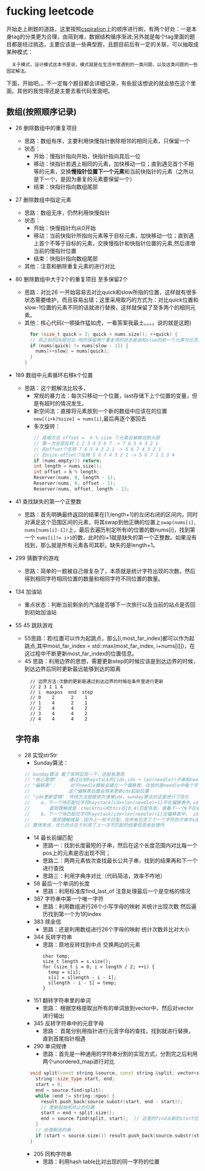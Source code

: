 # fucking leetcode
  开始走上刷题的道路，这里按照[cspiration](https://cspiration.com/leetcodeClassification)上的顺序进行刷，有两个好处：一是本身tag的分类更为合理，由简到难，数据结构循序渐进;另外就是每个tag里面的题目都是经过挑选，主要应该是一些典型题，且题目前后有一定的关联，可以抽取成某种模式：
    
      关于模式，设计模式这本书里说，模式就是在生活中常遇到的一类问题，以及这类问题的一些固定解法。
  下面，开始吧。。不一定每个题目都会详细记录，有些屁话想说的就会放在这个里面。其他的我觉得还是主要去看代码里面吧。
 ## 数组(按照顺序记录)

 - 26 删除数组中的重复项目
   - 思路：数组有序，主要利用快慢指针删除相邻的相同元素，只保留一个
   - 状态：
     - 开始：慢指针指向开始，快指针指向其后一位
     - 移动：快指针若遇上相同的元素，加快移动一位；直到遇见首个不相等的元素，交换**慢指针位置下一个元素**和当前快指针的元素（之所以是下一个，是因为重复的元素要保留一个）
     - 结束：快指针指向数组尾部
- 27 删除数组中指定元素
  - 思路：数组无序，仍然利用快慢指针
  - 状态：
    - 开始：快慢指针均从0开始
    - 移动：当前快指针所指向元素等于目标元素，加快移动一位；直到遇上首个不等于目标的元素，交换慢指针和快指针位置的元素,然后递增当前的慢指针位置
    - 结束：快指针指向数组尾部 
  - 其他：注意和删除重复元素的进行对比
- 80 删除数组中大于2个的重复项目 至多保留2个
  - 思路：对比26 一开始容易去对比quick和slow所指的位置，这样就有很多状态需要维护，而且容易出错；这里采用取巧的方式为：对比quick位置和slow-1位置的元素不同的话就进行替换，这样就保留了至多两个的相同元素。
  - 其他：核心代码(一顿操作猛如虎，一看答案我最土。。。。说的就是这题)
    ```C++
      for (size_t quick = 2; quick < nums.size(); ++quick) {
      // 和之前的26题对比 他的保留两个重复项的状态是由和slow的前一个元素对比完成
      if (nums[quick] != nums[slow - 1]) {
        nums[++slow] = nums[quick];
      }
    }
    ```
- 189 数组中元素循环右移k个位置
  - 思路：这个题解法比较多，
    - 常规的暴力法：每次只移动一个位置，last存储下上个位置的变量，但是有超时的情况发生。
    - 新空间法：直接将元素放到一个新的数组中应该在的位置`new[(i+k)%size] = nums[i]`,最后再逐个塞回去
    - 多次旋转：
      ```C++
      // 高端方法 offset =  k % size 个元素会被移动到头部
      // 第一次全部反转 1 2 3 4 5 6 7 -> 7 6 5 4 3 2 1
      // 前offset个反转 7 6 5 4 3 2 1 -> 5 6 7 4 3 2 1
      // 后size-offset个反转 5 6 7 4 3 2 1 -> 5 6 7 1 2 3 4
      if (nums.empty()) return;
      int length = nums.size();
      int offset = k % length;
      Reserver(nums, 0, length - 1);
      Reserver(nums, 0, offset - 1);
      Reserver(nums, offset, length - 1);
      ```
- 41 查找缺失的第一个正整数
  - 思路：首先明确最终返回的结果在[1,length+1]的左闭右闭的区间内，同时对满足这个范围区间的元素，将其swap到他正确的位置上`swap(nums[i], nums[nums[i]-1])`上，最后去遍历判定所有i的位置的数nums[i]，找到第一个 `nums[i]!= i+1`的数，此时的i+1就是缺失的第一个正整数。如果没有找到，那么就是所有元素各司其职，缺失的是length+1。 
- 299 猜数字的游戏 
  - 思路：简单的一题被自己做复杂了，本质就是统计字符出现的次数，然后得到相同字符相同位置的数量和相同字符不同位置的数量。
- 134 加油站
  - 重点状态：判断当前剩余的汽油是否够下一次旅行以及当前的站点是否回到初始加油站
- 55 45 跳跃游戏
  - 55思路：若i位置可以作为起跳点，那么[i,most_far_index]都可以作为起跳点,其中most_far_index = std::max(most_far_index, i+nums[i]])，在这过程中不断更新most_far_index的位置信息。
  - 45 思路：利用边界的思想，需要更新step的时候应该是到达边界的时候，到达边界后同时更新最远能够到达的距离
    ```
      // 边界方法:次数的更新是通过到达边界的时候在条件里进行更新
      // 2 3 1 1 4
      // i  maxpos  end  step
      // 0    2      2    1
      // 1    4      2    1
      // 2    4      4    2
      // 3    4      4    2
      // 4    4      4    2
    ```

  ## 字符串
  - 28 实现strStr
    - Sunday算法：
    ```C++
    // Sunday算法 看了官网实现一下，还挺有意思
    // "核心思想"：   通过比较haystack的[idx,idx + len(needle))子串和needle是否相等来寻找
    // "偏移表"：     对于needle模板会建立一个偏移表，存放的是needle中每个字符出现的最右位置+1
    //              这个偏移表后面会用来更新idx起始位置
    // "idx更新逻辑"：传统方法就是依次递增idx，sunday算法对这里进行了优化
    //    a、下一个待匹配位字符haystack[idx+len(needle)+1]不在偏移表中,idx = idx + len(needle) +1
    //       直观理解就是：checkthis和this在[0,4)匹配失败，查看下一个k不在偏移表，直接跳到idx+len(needle)+1
    //    b、下一个待匹配位字符haystack[idx+len(needle)+1]在偏移表中， idx = idx + table['字符']
    //        直观理解就是：因为上一轮不匹配，在所有包含了下一个字符的子串中idx需要偏移的最短的距离
    // 整体来说，优化的点在于利用了上一次不匹配的结果信息来处理内
    ```
    - 14 最长前缀匹配
      - 思路一：找到长度最短的子串，然后在这个长度范围内对比每一个pos上的元素是否出现不同；
      - 思路二：两两元素依次查找最长公共子串，找到的结果再和下一个进行查找
      - 思路三：利用字典序对比（代码简洁，效率不咋地）
    - 58 最后一个单词的长度
      - 思路：利用标准库find_last_of 注意处理最后一个是空格的情况
    - 387 字符串中第一个唯一字符
      - 思路：利用数组进行26个小写字母的映射 并统计出现次数 然后遍历找到第一个为1的index
    - 383 赎金信
      - 思路：还是利用数组进行26个字母的映射 统计次数并比对大小
    - 344 反转字符串
      - 思路：原地反转找到中点 交换两边的元素
        ```
        char temp;
        size_t length = s.size();
        for (size_t i = 0; i < length / 2; ++i) {
          temp = s[i];
          s[i] = s[length - i - 1];
          s[length - i - 1] = temp;
        }
        ```
    - 151 翻转字符串里的单词
      - 思路： 根据空格提取出所有的单词放到vector中，然后对vector进行输出
    - 345 反转字符串中的元音字母
      - 思路： 首尾分别用指针进行元音字母的查找，找到就进行替换，直到首尾指针相遇
    - 290 单词规律
      - 思路：首先是一种通用的字符串分割的实现方式，分割完之后利用两个unordered_map进行对比
    ```c++
      void split(const string &source, const string &split, vector<string> &result) {
        string::size_type start, end;
        start = 0;
        end = source.find(split);
        while (end != string::npos) {
          result.push_back(source.substr(start, end - start));
          // 更新起始和终止的位置
          start = end + split.size();
          end = source.find(split, start);  // 这里的find从新的start位置开始查找
        }
        // 处理剩余的串
        if (start < source.size()) result.push_back(source.substr(start));
      }
    ```
    - 205 同构字符串
      - 思路：利用hash table比对出现的同一字符的位置
